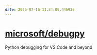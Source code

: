 ```yaml
---
date: 2025-07-16 11:54:06.446935
---
```


# [microsoft/debugpy](https://github.com/microsoft/debugpy)

Python debugging for VS Code and beyond